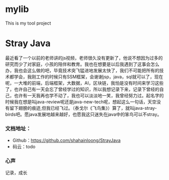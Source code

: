 # mylib
This is my tool project
# Stray Java

最近看了一个以前的老师讲的js视频，老师很久没有更新了，他说不想因为过多的研究而少了对家庭，小孩的陪伴和教育。我也在想要是以后我遇到了这事会怎么办，我也会这么做的吧，毕竟技术突飞猛进地发展太快了，我们不可能把所有的技术都学会，我刚工作的时候只有SSM框架，会谢谢jsp，java，sql就可以了，现在呢，一大堆的前端，后端框架，大数据，AI，区块链，我怕是没有时间来学习这些了，也许自己有一天会忘了曾经学过的知识，所以我想记录下来，记录下曾经的自己，也许有一天我再也学不动了，我也可以淡淡地一笑，我曾经努力过。起名字的时候我在想是叫java-review呢还是java-new-tech呢，想起这么一句话，天空没有留下翅膀的痕迹,但我已经飞过。（泰戈尔《飞鸟集》）算了，就叫java-stray-birds吧。愿java发展地越来越好，也愿我这只迷失在java中的笨鸟可以不stray。

### 文档地址：

- Github：https://github.com/shahainloong/StrayJava
- 码云：todo

### 心声

记录，成长

